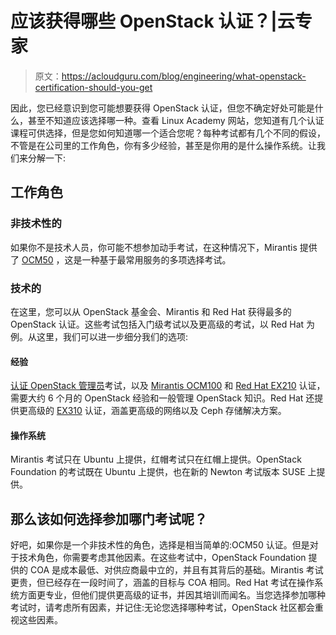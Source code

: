 # 应该获得哪些 OpenStack 认证？|云专家

> 原文：<https://acloudguru.com/blog/engineering/what-openstack-certification-should-you-get>

因此，您已经意识到您可能想要获得 OpenStack 认证，但您不确定好处可能是什么，甚至不知道应该选择哪一种。查看 Linux Academy 网站，您知道有几个认证课程可供选择，但是您如何知道哪一个适合您呢？每种考试都有几个不同的假设，不管是在公司里的工作角色，你有多少经验，甚至是你用的是什么操作系统。让我们来分解一下:

## 工作角色

### 非技术性的

如果你不是技术人员，你可能不想参加动手考试，在这种情况下，Mirantis 提供了 [OCM50](https://training.mirantis.com/course-catalog/19-ocm50-openstack-certification/) ，这是一种基于最常用服务的多项选择考试。

### 技术的

在这里，您可以从 OpenStack 基金会、Mirantis 和 Red Hat 获得最多的 OpenStack 认证。这些考试包括入门级考试以及更高级的考试，以 Red Hat 为例。从这里，我们可以进一步细分我们的选项:

#### 经验

[认证 OpenStack 管理员](https://linuxacademy.com/openstack/training/course/name/openstack-foundation-coa)考试，以及 [Mirantis OCM100](https://training.mirantis.com/course-catalog/4-ocm100-openstack-certification/) 和 [Red Hat EX210](https://linuxacademy.com/openstack/training/course/name/linux-academy-redhat-openstack-administrator-certification-prep-course) 认证，需要大约 6 个月的 OpenStack 经验和一般管理 OpenStack 知识。Red Hat 还提供更高级的 [EX310](https://linuxacademy.com/openstack/training/course/name/rhel-rhce-openstack) 认证，涵盖更高级的网络以及 Ceph 存储解决方案。

#### 操作系统

Mirantis 考试只在 Ubuntu 上提供，红帽考试只在红帽上提供。OpenStack Foundation 的考试既在 Ubuntu 上提供，也在新的 Newton 考试版本 SUSE 上提供。

## 那么该如何选择参加哪门考试呢？

好吧，如果你是一个非技术性的角色，选择是相当简单的:OCM50 认证。但是对于技术角色，你需要考虑其他因素。在这些考试中，OpenStack Foundation 提供的 COA 是成本最低、对供应商最中立的，并且有其背后的基础。Mirantis 考试更贵，但已经存在一段时间了，涵盖的目标与 COA 相同。Red Hat 考试在操作系统方面更专业，但他们提供更高级的证书，并因其培训而闻名。当您选择参加哪种考试时，请考虑所有因素，并记住:无论您选择哪种考试，OpenStack 社区都会重视这些因素。